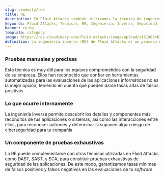 ```yaml
---
slug: producto/re/
title: RE
description: En Fluid Attacks también utilizamos la técnica de ingeniería inversa (RE) para detectar fallas de seguridad, principalmente cuando el código fuente no está disponible.
keywords: Fluid Attacks, Tecnicas, RE, Ingenieria, Inversa, Seguridad, Pruebas, Hacking Etico
banner: re-bg
template: category
image: https://res.cloudinary.com/fluid-attacks/image/upload/v1619634638/airs/product/cover-sre_o0pqhq.webp
definition: La ingeniería inversa (RE) de Fluid Attacks es un proceso de deconstrucción de *software* llevado a cabo por nuestro equipo de *hacking* certificado y experimentado. Ellos emplean esta técnica, que va desde una mirada general a una observación detallada, para analizar y obtener conocimientos sobre los defectos o vulnerabilidades de tus aplicaciones. Aunque necesitan utilizar desensambladores, depuradores y decompiladores, este complicado proceso depende sobre todo de sus habilidades y creatividad. No es algo que pueda realizarse solamente con herramientas automatizadas. La RE suele empezar con métodos estáticos para reconocer componentes, funciones y otra información básica, y terminar con métodos dinámicos (utilizando técnicas como el *sandboxing* y la ejecución simbólica), más orientados a la experimentación centrada en confirmar/descartar hipótesis de funcionamiento del *software*. Todo esto puede ayudar a nuestro equipo de *hacking* a entender qué tan difícil es penetrar en tus aplicaciones o sistemas y, posteriormente, desarrollar ataques más elaborados para reportar tus debilidades de ciberseguridad.
---
```


<div class="sect2">

### Pruebas manuales y precisas

Esta técnica es muy útil para
los equipos comprometidos con la seguridad de su empresa.
Ellos han reconocido que confiar en herramientas automatizadas
para las evaluaciones de las aplicaciones informáticas no es la mejor opción,
teniendo en cuenta que pueden darse tasas altas de falsos positivos.

</div>

<div class="sect2">

### Lo que ocurre internamente

La ingeniería inversa permite descubrir
los detalles y componentes más recónditos
de tus aplicaciones o sistemas,
así como las interacciones entre ellos,
para reconocer patrones y determinar
si suponen algún riesgo de ciberseguridad para tu compañía.

</div>

<div class="sect2">

### Un componente de pruebas exhaustivas

La RE puede complementarse
con otras técnicas utilizadas en Fluid Attacks,
como DAST, SAST, y SCA,
para constituir pruebas exhaustivas de seguridad de las aplicaciones.
De este modo,
garantizamos tasas mínimas de falsos positivos
y falsos negativos en las evaluaciones de tu *software*.

</div>
